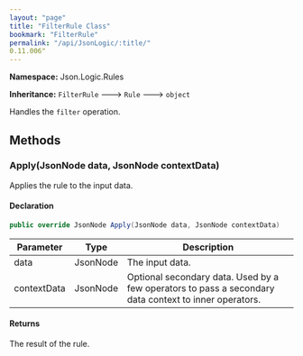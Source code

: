 ```yaml
---
layout: "page"
title: "FilterRule Class"
bookmark: "FilterRule"
permalink: "/api/JsonLogic/:title/"
0.11.006"
---
```

**Namespace:** Json.Logic.Rules

**Inheritance:**
`FilterRule`
 🡒 
`Rule`
 🡒 
`object`

Handles the `filter` operation.

## Methods

### Apply(JsonNode data, JsonNode contextData)

Applies the rule to the input data.

#### Declaration

```c#
public override JsonNode Apply(JsonNode data, JsonNode contextData)
```

| Parameter | Type | Description |
|---|---|---|
| data | JsonNode | The input data. |
| contextData | JsonNode | Optional secondary data.  Used by a few operators to pass a secondary     data context to inner operators. |


#### Returns

The result of the rule.

